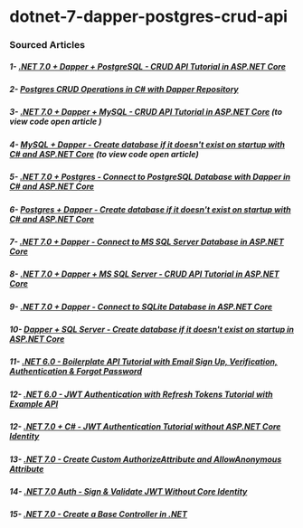# dotnet-7-dapper-postgres-crud-api

### Sourced Articles 
##### 1- [.NET 7.0 + Dapper + PostgreSQL - CRUD API Tutorial in ASP.NET Core](https://jasonwatmore.com/net-7-dapper-postgresql-crud-api-tutorial-in-aspnet-core#role-cs)
<!-- 
    .NET 7.0 + Dapper + PostgreSQL - CRUD API Tutorial in ASP.NET Core source in github
 https://github.com/cornflourblue/dotnet-7-dapper-postgres-crud-api
-->
##### 2- [Postgres CRUD Operations in C# with Dapper Repository](https://jasonwatmore.com/postgres-crud-operations-in-c-with-dapper-repository)
##### 3- [.NET 7.0 + Dapper + MySQL - CRUD API Tutorial in ASP.NET Core](https://jasonwatmore.com/net-7-dapper-mysql-crud-api-tutorial-in-aspnet-core) (to view code open article )
##### 4- [MySQL + Dapper - Create database if it doesn't exist on startup with C# and ASP.NET Core](https://jasonwatmore.com/mysql-dapper-create-database-if-it-doesn-t-exist-on-startup-with-c-and-aspnet-core) (to view code open article) 
##### 5- [.NET 7.0 + Postgres - Connect to PostgreSQL Database with Dapper in C# and ASP.NET Core](https://jasonwatmore.com/net-7-postgres-connect-to-postgresql-database-with-dapper-in-c-and-aspnet-core)  
##### 6- [Postgres + Dapper - Create database if it doesn't exist on startup with C# and ASP.NET Core](https://jasonwatmore.com/postgres-dapper-create-database-if-it-doesnt-exist-on-startup-with-c-and-aspnet-core)  
##### 7- [.NET 7.0 + Dapper - Connect to MS SQL Server Database in ASP.NET Core](https://jasonwatmore.com/net-7-dapper-connect-to-ms-sql-server-database-in-aspnet-core)  
##### 8- [.NET 7.0 + Dapper + MS SQL Server - CRUD API Tutorial in ASP.NET Core](https://jasonwatmore.com/net-7-dapper-ms-sql-server-crud-api-tutorial-in-aspnet-core)  
##### 9- [.NET 7.0 + Dapper - Connect to SQLite Database in ASP.NET Core](https://jasonwatmore.com/net-7-dapper-connect-to-sqlite-database-in-aspnet-core)  
##### 10- [Dapper + SQL Server - Create database if it doesn't exist on startup in ASP.NET Core](https://jasonwatmore.com/dapper-sql-server-create-database-if-it-doesn-t-exist-on-startup-in-aspnet-core)  
##### 11- [.NET 6.0 - Boilerplate API Tutorial with Email Sign Up, Verification, Authentication & Forgot Password](https://jasonwatmore.com/post/2022/02/26/net-6-boilerplate-api-tutorial-with-email-sign-up-verification-authentication-forgot-password)
<!-- 
.NET 6.0 - Boilerplate API Tutorial with Email Sign Up, Verification, Authentication & Forgot Password
https://github.com/cornflourblue/dotnet-6-signup-verification-api
-->
##### 12- [.NET 6.0 - JWT Authentication with Refresh Tokens Tutorial with Example API](https://jasonwatmore.com/net-6-jwt-authentication-with-refresh-tokens-tutorial-with-example-api)
<!--
.NET 6.0 - JWT Authentication with Refresh Tokens Tutorial with Example API
https://github.com/cornflourblue/dotnet-6-jwt-refresh-tokens-api
-->

##### 12- [.NET 7.0 + C# - JWT Authentication Tutorial without ASP.NET Core Identity](https://jasonwatmore.com/net-7-csharp-jwt-authentication-tutorial-without-aspnet-core-identity)
##### 13- [.NET 7.0 - Create Custom AuthorizeAttribute and AllowAnonymous Attribute](https://jasonwatmore.com/post/2023/01/19/net-7-create-custom-authorizeattribute-and-allowanonymous-attribute)
##### 14- [.NET 7.0 Auth - Sign & Validate JWT Without Core Identity](https://jasonwatmore.com/post/2023/01/19/net-7-auth-sign-validate-jwt-without-core-identity)
##### 15- [.NET 7.0 - Create a Base Controller in .NET](https://jasonwatmore.com/post/2023/01/20/net-7-create-a-base-controller-in-net)






